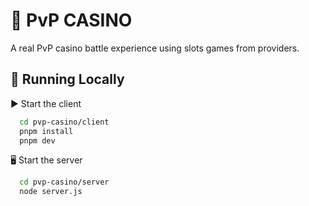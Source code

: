 # 🎰 PvP CASINO

A real PvP casino battle experience using slots games from providers.

## 🚀 Running Locally

▶️ Start the client

```bash
  cd pvp-casino/client
  pnpm install
  pnpm dev
```

🖥️ Start the server

```bash
  cd pvp-casino/server
  node server.js
```